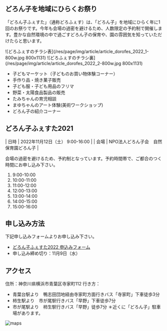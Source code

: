 ## どろん子を地域にひらくお祭り

「どろん子ふぇすた」（通称どろふぇす）は、「どろん子」を地域にひらく年に1回のお祭りです。今年も会場の過密を避けるため、人数限定の予約制で開催します。豊かな自然環境の中で過ごすどろん子の保育や、園の雰囲気を知っていただけたらと思います。

![どろふぇすのチラシ表](/res/page/img/article/article_dorofes_2022_1-800w.jpg 800x1131)
![どろふぇすのチラシ裏](/res/page/img/article/article_dorofes_2022_2-800w.jpg 800x1131)

- 子どもマーケット（子どものお買い物体験コーナー）
- 手作り品・焼き菓子販売
- 子ども服・子ども用品のフリマ
- 野菜・太陽食品製品の販売
- たみちゃんの育児相談
- まゆちゃんのアート体験(美術ワークショップ)
- どろん子の紹介コーナー

## どろん子ふぇすた2021

| 日時 | 2022年11月12日（土） 9:00-16:00 |
| 会場 | NPO法人どろん子会　自然保育園どろん子 |

会場の過密を避けるため、予約制となっています。予約時間帯で、ご都合のつく時間にお申し込み下さい。
1. 9:00-10:00
2. 10:00-11:00
3. 11:00-12:00
4. 12:00-13:00
5. 13:00-14:00
6. 14:00-15:00
7. 15:00-16:00
## 申し込み方法

下記申し込みフォームよりお申し込み下さい。
- [どろん子ふぇすた2022 申込みフォーム](https://forms.gle/6K5NFuDrg3uae4z67)
- 申し込み締め切り：11月9日（水）
## アクセス

住所：神奈川県横浜市青葉区寺家町112
行き方：
- 青葉台駅より　鴨志田団地経由寺家町方面行きバス「寺家町」下車徒歩3分
- 柿生駅より　市が尾駅行きバス「早野」下車徒歩7分
- 市が尾駅より　柿生駅行きバス「早野」徒歩7分
＊近くに「どろん子」駐車場があります。

![maps](https://www.google.com/maps/embed?pb=!1m18!1m12!1m3!1d3245.3378965266284!2d139.5073931155644!3d35.570050943668356!2m3!1f0!2f0!3f0!3m2!1i1024!2i768!4f13.1!3m3!1m2!1s0x6018f9ec8d5e9155%3A0x5eae125fc2c3e032!2z44CSMjI3LTAwMzEg56We5aWI5bed55yM5qiq5rWc5biC6Z2S6JGJ5Yy65a-65a6255S677yR77yR77yS!5e0!3m2!1sja!2sjp!4v1602396004366!5m2!1sja!2sjp)

